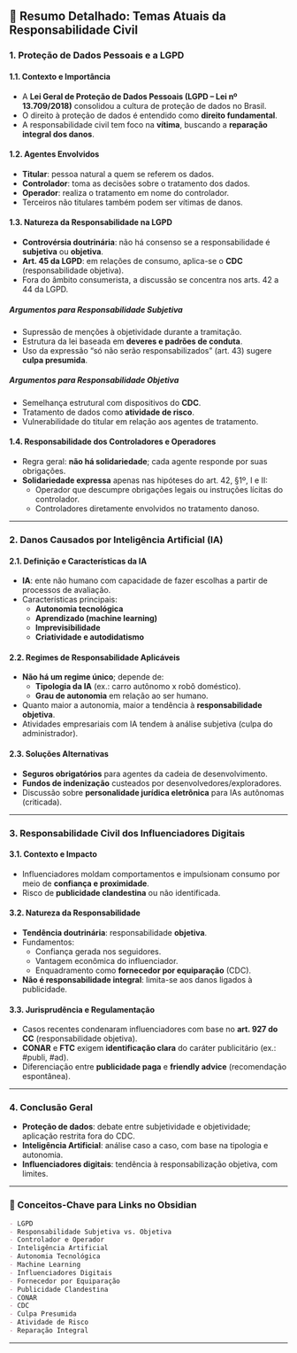 
## 📘 Resumo Detalhado: Temas Atuais da Responsabilidade Civil

### 1. Proteção de Dados Pessoais e a LGPD

#### 1.1. Contexto e Importância
- A **Lei Geral de Proteção de Dados Pessoais (LGPD – Lei nº 13.709/2018)** consolidou a cultura de proteção de dados no Brasil.
- O direito à proteção de dados é entendido como **direito fundamental**.
- A responsabilidade civil tem foco na **vítima**, buscando a **reparação integral dos danos**.

#### 1.2. Agentes Envolvidos
- **Titular**: pessoa natural a quem se referem os dados.
- **Controlador**: toma as decisões sobre o tratamento dos dados.
- **Operador**: realiza o tratamento em nome do controlador.
- Terceiros não titulares também podem ser vítimas de danos.

#### 1.3. Natureza da Responsabilidade na LGPD
- **Controvérsia doutrinária**: não há consenso se a responsabilidade é **subjetiva** ou **objetiva**.
- **Art. 45 da LGPD**: em relações de consumo, aplica-se o **CDC** (responsabilidade objetiva).
- Fora do âmbito consumerista, a discussão se concentra nos arts. 42 a 44 da LGPD.

##### Argumentos para Responsabilidade Subjetiva
- Supressão de menções à objetividade durante a tramitação.
- Estrutura da lei baseada em **deveres e padrões de conduta**.
- Uso da expressão “só não serão responsabilizados” (art. 43) sugere **culpa presumida**.

##### Argumentos para Responsabilidade Objetiva
- Semelhança estrutural com dispositivos do **CDC**.
- Tratamento de dados como **atividade de risco**.
- Vulnerabilidade do titular em relação aos agentes de tratamento.

#### 1.4. Responsabilidade dos Controladores e Operadores
- Regra geral: **não há solidariedade**; cada agente responde por suas obrigações.
- **Solidariedade expressa** apenas nas hipóteses do art. 42, §1º, I e II:
  - Operador que descumpre obrigações legais ou instruções lícitas do controlador.
  - Controladores diretamente envolvidos no tratamento danoso.

---

### 2. Danos Causados por Inteligência Artificial (IA)

#### 2.1. Definição e Características da IA
- **IA**: ente não humano com capacidade de fazer escolhas a partir de processos de avaliação.
- Características principais:
  - **Autonomia tecnológica**
  - **Aprendizado (machine learning)**
  - **Imprevisibilidade**
  - **Criatividade e autodidatismo**

#### 2.2. Regimes de Responsabilidade Aplicáveis
- **Não há um regime único**; depende de:
  - **Tipologia da IA** (ex.: carro autônomo x robô doméstico).
  - **Grau de autonomia** em relação ao ser humano.
- Quanto maior a autonomia, maior a tendência à **responsabilidade objetiva**.
- Atividades empresariais com IA tendem à análise subjetiva (culpa do administrador).

#### 2.3. Soluções Alternativas
- **Seguros obrigatórios** para agentes da cadeia de desenvolvimento.
- **Fundos de indenização** custeados por desenvolvedores/exploradores.
- Discussão sobre **personalidade jurídica eletrônica** para IAs autônomas (criticada).

---

### 3. Responsabilidade Civil dos Influenciadores Digitais

#### 3.1. Contexto e Impacto
- Influenciadores moldam comportamentos e impulsionam consumo por meio de **confiança e proximidade**.
- Risco de **publicidade clandestina** ou não identificada.

#### 3.2. Natureza da Responsabilidade
- **Tendência doutrinária**: responsabilidade **objetiva**.
- Fundamentos:
  - Confiança gerada nos seguidores.
  - Vantagem econômica do influenciador.
  - Enquadramento como **fornecedor por equiparação** (CDC).
- **Não é responsabilidade integral**: limita-se aos danos ligados à publicidade.

#### 3.3. Jurisprudência e Regulamentação
- Casos recentes condenaram influenciadores com base no **art. 927 do CC** (responsabilidade objetiva).
- **CONAR** e **FTC** exigem **identificação clara** do caráter publicitário (ex.: #publi, #ad).
- Diferenciação entre **publicidade paga** e **friendly advice** (recomendação espontânea).

---

### 4. Conclusão Geral

- **Proteção de dados**: debate entre subjetividade e objetividade; aplicação restrita fora do CDC.
- **Inteligência Artificial**: análise caso a caso, com base na tipologia e autonomia.
- **Influenciadores digitais**: tendência à responsabilização objetiva, com limites.

---

### 🧠 Conceitos-Chave para Links no Obsidian

```markdown
- LGPD
- Responsabilidade Subjetiva vs. Objetiva
- Controlador e Operador
- Inteligência Artificial
- Autonomia Tecnológica
- Machine Learning
- Influenciadores Digitais
- Fornecedor por Equiparação
- Publicidade Clandestina
- CONAR
- CDC
- Culpa Presumida
- Atividade de Risco
- Reparação Integral
```

---

